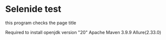 # Selenide test


this program checks the page title



Required to install
openjdk version "20"
Apache Maven 3.9.9
Allure(2.33.0)